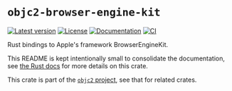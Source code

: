 # `objc2-browser-engine-kit`

[![Latest version](https://badgen.net/crates/v/objc2-browser-engine-kit)](https://crates.io/crates/objc2-browser-engine-kit)
[![License](https://badgen.net/badge/license/MIT/blue)](../LICENSE.txt)
[![Documentation](https://docs.rs/objc2-browser-engine-kit/badge.svg)](https://docs.rs/objc2-browser-engine-kit/)
[![CI](https://github.com/madsmtm/objc2/actions/workflows/ci.yml/badge.svg)](https://github.com/madsmtm/objc2/actions/workflows/ci.yml)

Rust bindings to Apple's framework BrowserEngineKit.

This README is kept intentionally small to consolidate the documentation, see
[the Rust docs](https://docs.rs/objc2-browser-engine-kit/) for more details on this crate.

This crate is part of the [`objc2` project](https://github.com/madsmtm/objc2),
see that for related crates.
